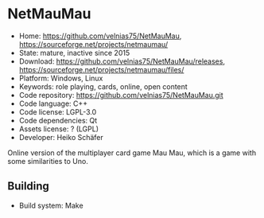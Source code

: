 # NetMauMau

- Home: https://github.com/velnias75/NetMauMau, https://sourceforge.net/projects/netmaumau/
- State: mature, inactive since 2015
- Download: https://github.com/velnias75/NetMauMau/releases, https://sourceforge.net/projects/netmaumau/files/
- Platform: Windows, Linux
- Keywords: role playing, cards, online, open content
- Code repository: https://github.com/velnias75/NetMauMau.git
- Code language: C++
- Code license: LGPL-3.0
- Code dependencies: Qt
- Assets license: ? (LGPL)
- Developer: Heiko Schäfer

Online version of the multiplayer card game Mau Mau, which is a game with some similarities to Uno.

## Building

- Build system: Make
